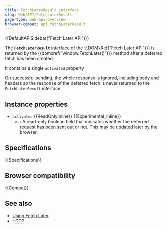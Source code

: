 ```yaml
---
title: FetchLaterResult interface
slug: Web/API/FetchLaterResult
page-type: web-api-overview
browser-compat: api.fetchLaterResult
---
```


{{DefaultAPISidebar("Fetch Later API")}}

The **`FetchLaterResult`** interface of the {{DOMxRef("Fetch Later API")}} is returned by the {{domxref("window.FetchLater()")}} method after a deferred fetch has been created.

It contains a single `activated` property

On successful sending, the whole response is ignored, including body and headers so the response of the deferred fetch is never returned to the `FetchLaterResult` interface.

## Instance properties

- `activated` {{ReadOnlyInline}} {{Experimental_Inline}}
  - : A read-only boolean field that indicates whether the deferred request has been sent out or not. This may be updated later by the browser.

## Specifications

{{Specifications}}

## Browser compatibility

{{Compat}}

## See also

- [Using Fetch Later](/en-US/docs/Web/API/Fetch_Later_API/Using_FetchLater)
- [HTTP](/en-US/docs/Web/HTTP)
